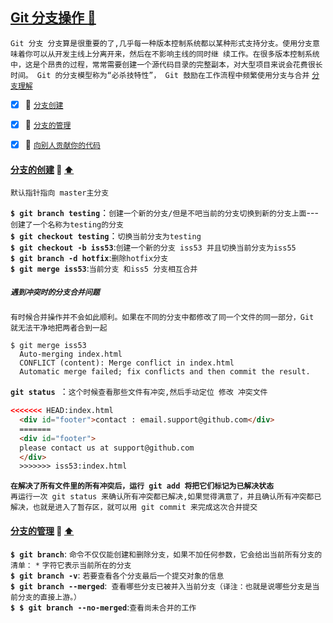 <a id="top" href="#top">Git 分支操作  :maple_leaf:</a> 
----
`Git 分支 分支算是很重要的了,几乎每一种版本控制系统都以某种形式支持分支。使用分支意味着你可以从开发主线上分离开来，然后在不影响主线的同时继
续工作。在很多版本控制系统中，这是个昂贵的过程，常常需要创建一个源代码目录的完整副本，对大型项目来说会花费很长时间。 Git 的分支模型称为“必杀技特性”，
Git 鼓励在工作流程中频繁使用分支与合并` [`分支理解`](http://git.oschina.net/progit/3-Git-%E5%88%86%E6%94%AF.html#3.1-%E4%BD%95%E8%B0%93%E5%88%86%E6%94%AF)

- [x] :maple_leaf: <a href="#BranchNow">`分支创建`</a>
- [x] :maple_leaf: <a href="#BranchManager">`分支的管理`</a>
- [x] :maple_leaf: <a href="https://blog.csdn.net/wuyinlei/article/details/53607582" >`向别人贡献你的代码`</a>


####  <a id="BranchNow" href="#BranchNow">分支的创建</a>  :star2: <a href="#top"> :arrow_up: </a>
`默认指针指向 master主分支 `

**`$ git branch testing`**：`创建一个新的分支/但是不吧当前的分支切换到新的分支上面`---`创建了一个名称为testing的分支`<br/>
**`$ git checkout testing`**：`切换当前分支为testing` <br/>
**`$ git checkout -b iss53`**:`创建一个新的分支 iss53 并且切换当前分支为iss55 `<br/>
**`$ git branch -d hotfix`**:`删除hotfix分支`<br/>
**`$ git merge iss53`**:`当前分支 和iss5 分支相互合并`<br/>
##### `遇到冲突时的分支合并问题`
`有时候合并操作并不会如此顺利。如果在不同的分支中都修改了同一个文件的同一部分，Git 就无法干净地把两者合到一起`

```shell
$ git merge iss53
  Auto-merging index.html
  CONFLICT (content): Merge conflict in index.html
  Automatic merge failed; fix conflicts and then commit the result.
```
**`git status `**：`这个时候查看那些文件有冲突,然后手动定位 修改 冲突文件`
```html
<<<<<<< HEAD:index.html
  <div id="footer">contact : email.support@github.com</div>
  =======
  <div id="footer">
  please contact us at support@github.com
  </div>
  >>>>>>> iss53:index.html
```
**`在解决了所有文件里的所有冲突后，运行 git add 将把它们标记为已解决状态`**<br/>
`再运行一次 git status 来确认所有冲突都已解决,如果觉得满意了，并且确认所有冲突都已解决，也就是进入了暂存区，就可以用 git commit 来完成这次合并提交`

####  <a id="BranchManager" href="#BranchManager">分支的管理</a>  :star2: <a href="#top"> :arrow_up: </a>
**`$ git branch`**: `命令不仅仅能创建和删除分支，如果不加任何参数，它会给出当前所有分支的清单：` `*` `字符它表示当前所在的分支` <br/>
**`$ git branch -v`**: `若要查看各个分支最后一个提交对象的信息`<br/>
**`$ git branch --merged`**:` 查看哪些分支已被并入当前分支（译注：也就是说哪些分支是当前分支的直接上游。）`<br/>
**`$ $ git branch --no-merged`**:`查看尚未合并的工作`<br/><br/>









